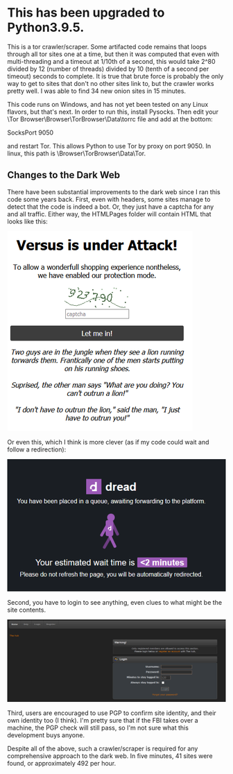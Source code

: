 # This has been upgraded to Python3.9.5.

This is a tor crawler/scraper. Some artifacted code remains that loops through all tor sites one at a time, but then it was computed that even with multi-threading and a timeout at 1/10th of a second, this would take 2^80 divided by 12 (number of threads) divided by 10 (tenth of a second per timeout) seconds to complete. It is true that brute force is probably the only way to get to sites that don't no other sites link to, but the crawler works pretty well. I was able to find 34 new onion sites in 15 minutes.

This code runs on Windows, and has not yet been tested on any Linux flavors, but that's next. In order to run this, install Pysocks. Then edit your \Tor Browser\Browser\TorBrowser\Data\torrc file and add at the bottom:

SocksPort 9050

and restart Tor. This allows Python to use Tor by proxy on port 9050. In linux, this path is \Browser\TorBrowser\Data\Tor.

## Changes to the Dark Web

There have been substantial improvements to the dark web since I ran this code some years back. First, even with headers, some sites manage to detect that the code is indeed a bot. Or, they just have a captcha for any and all traffic. Either way, the HTMLPages folder will contain HTML that looks like this:

![Versus](./README_Images/versus_is_under_attack.PNG)

Or even this, which I think is more clever (as if my code could wait and follow a redirection):

![Dread](./README_Images/dread.PNG)

Second, you have to login to see anything, even clues to what might be the site contents. 

![The Hub](./README_Images/login_required.PNG)

Third, users are encouraged to use PGP to confirm site identity, and their own identity too (I think). I'm pretty sure that if the FBI takes over a machine, the PGP check will still pass, so I'm not sure what this development buys anyone. 

Despite all of the above, such a crawler/scraper is required for any comprehensive approach to the dark web. In five minutes, 41 sites were found, or approximately 492 per hour.
